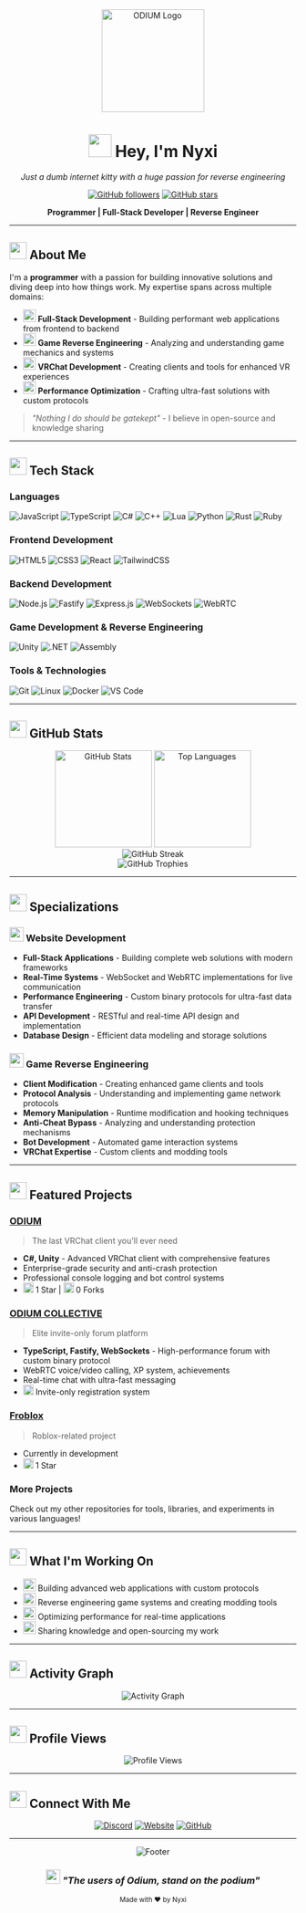 <div align="center">
  <img src="https://snoofz.net/public/uploads/a09a67dd-719c-42fa-a2cd-a9e853a981bd.png" alt="ODIUM Logo" width="180"/>
  
  # <img src="https://raw.githubusercontent.com/Tarikul-Islam-Anik/Animated-Fluent-Emojis/master/Emojis/Hand%20gestures/Waving%20Hand.png" width="40" height="40"/> Hey, I'm Nyxi
  
  <p>
    <em>Just a dumb internet kitty with a huge passion for reverse engineering</em>
  </p>
  
  [![GitHub followers](https://img.shields.io/github/followers/nyxikitty?style=for-the-badge&logo=github&color=e91f42)](https://github.com/nyxikitty)
  [![GitHub stars](https://img.shields.io/github/stars/nyxikitty?style=for-the-badge&logo=github&color=ff6b8a)](https://github.com/nyxikitty)
  
  <p>
    <strong>Programmer | Full-Stack Developer | Reverse Engineer</strong>
  </p>
</div>

---

## <img src="https://raw.githubusercontent.com/Tarikul-Islam-Anik/Animated-Fluent-Emojis/master/Emojis/Travel%20and%20places/Rocket.png" width="30" height="30"/> About Me

I'm a **programmer** with a passion for building innovative solutions and diving deep into how things work. My expertise spans across multiple domains:

- <img src="https://raw.githubusercontent.com/Tarikul-Islam-Anik/Animated-Fluent-Emojis/master/Emojis/Objects/Laptop.png" width="22" height="22"/> **Full-Stack Development** - Building performant web applications from frontend to backend
- <img src="https://raw.githubusercontent.com/Tarikul-Islam-Anik/Animated-Fluent-Emojis/master/Emojis/Objects/Locked%20with%20Key.png" width="22" height="22"/> **Game Reverse Engineering** - Analyzing and understanding game mechanics and systems
- <img src="https://global.discourse-cdn.com/vrchat/original/3X/3/b/3b5e88fb8cbcfcc4b241fa2cdf5f965595c48e19.png" width="22" height="22"/> **VRChat Development** - Creating clients and tools for enhanced VR experiences
- <img src="https://raw.githubusercontent.com/Tarikul-Islam-Anik/Animated-Fluent-Emojis/master/Emojis/Travel%20and%20places/High%20Voltage.png" width="22" height="22"/> **Performance Optimization** - Crafting ultra-fast solutions with custom protocols

> *"Nothing I do should be gatekept"* - I believe in open-source and knowledge sharing

---

## <img src="https://raw.githubusercontent.com/Tarikul-Islam-Anik/Animated-Fluent-Emojis/master/Emojis/Objects/Hammer%20and%20Wrench.png" width="30" height="30"/> Tech Stack

### Languages
![JavaScript](https://img.shields.io/badge/JavaScript-F7DF1E?style=for-the-badge&logo=javascript&logoColor=black)
![TypeScript](https://img.shields.io/badge/TypeScript-007ACC?style=for-the-badge&logo=typescript&logoColor=white)
![C#](https://img.shields.io/badge/C%23-239120?style=for-the-badge&logo=c-sharp&logoColor=white)
![C++](https://img.shields.io/badge/C++-00599C?style=for-the-badge&logo=c%2B%2B&logoColor=white)
![Lua](https://img.shields.io/badge/Lua-2C2D72?style=for-the-badge&logo=lua&logoColor=white)
![Python](https://img.shields.io/badge/Python-3776AB?style=for-the-badge&logo=python&logoColor=white)
![Rust](https://img.shields.io/badge/Rust-000000?style=for-the-badge&logo=rust&logoColor=white)
![Ruby](https://img.shields.io/badge/Ruby-CC342D?style=for-the-badge&logo=ruby&logoColor=white)

### Frontend Development
![HTML5](https://img.shields.io/badge/HTML5-E34F26?style=for-the-badge&logo=html5&logoColor=white)
![CSS3](https://img.shields.io/badge/CSS3-1572B6?style=for-the-badge&logo=css3&logoColor=white)
![React](https://img.shields.io/badge/React-20232A?style=for-the-badge&logo=react&logoColor=61DAFB)
![TailwindCSS](https://img.shields.io/badge/Tailwind_CSS-38B2AC?style=for-the-badge&logo=tailwind-css&logoColor=white)

### Backend Development
![Node.js](https://img.shields.io/badge/Node.js-43853D?style=for-the-badge&logo=node.js&logoColor=white)
![Fastify](https://img.shields.io/badge/Fastify-000000?style=for-the-badge&logo=fastify&logoColor=white)
![Express.js](https://img.shields.io/badge/Express.js-404D59?style=for-the-badge&logo=express&logoColor=white)
![WebSockets](https://img.shields.io/badge/WebSockets-010101?style=for-the-badge&logo=socket.io&logoColor=white)
![WebRTC](https://img.shields.io/badge/WebRTC-333333?style=for-the-badge&logo=webrtc&logoColor=white)

### Game Development & Reverse Engineering
![Unity](https://img.shields.io/badge/Unity-100000?style=for-the-badge&logo=unity&logoColor=white)
![.NET](https://img.shields.io/badge/.NET-5C2D91?style=for-the-badge&logo=.net&logoColor=white)
![Assembly](https://img.shields.io/badge/Assembly-654FF0?style=for-the-badge&logo=assemblyscript&logoColor=white)

### Tools & Technologies
![Git](https://img.shields.io/badge/Git-F05032?style=for-the-badge&logo=git&logoColor=white)
![Linux](https://img.shields.io/badge/Linux-FCC624?style=for-the-badge&logo=linux&logoColor=black)
![Docker](https://img.shields.io/badge/Docker-2496ED?style=for-the-badge&logo=docker&logoColor=white)
![VS Code](https://img.shields.io/badge/VS_Code-007ACC?style=for-the-badge&logo=visual-studio-code&logoColor=white)

---

## <img src="https://raw.githubusercontent.com/Tarikul-Islam-Anik/Animated-Fluent-Emojis/master/Emojis/Objects/Chart%20Increasing.png" width="30" height="30"/> GitHub Stats

<div align="center">
  <img src="https://github-readme-stats.vercel.app/api?username=nyxikitty&show_icons=true&theme=radical&hide_border=true&bg_color=0d1117&title_color=e91f42&icon_color=ff6b8a&text_color=ffffff" alt="GitHub Stats" height="170"/>
  <img src="https://github-readme-stats.vercel.app/api/top-langs/?username=nyxikitty&layout=compact&theme=radical&hide_border=true&bg_color=0d1117&title_color=e91f42&text_color=ffffff" alt="Top Languages" height="170"/>
</div>

<div align="center">
  <img src="https://github-readme-streak-stats.herokuapp.com/?user=nyxikitty&theme=radical&hide_border=true&background=0d1117&stroke=e91f42&ring=e91f42&fire=ff6b8a&currStreakLabel=ff6b8a" alt="GitHub Streak"/>
</div>

<div align="center">
  <img src="https://github-profile-trophy.vercel.app/?username=nyxikitty&theme=radical&no-frame=true&no-bg=true&margin-w=4&column=7" alt="GitHub Trophies"/>
</div>

---

## <img src="https://raw.githubusercontent.com/Tarikul-Islam-Anik/Animated-Fluent-Emojis/master/Emojis/Activities/Bullseye.png" width="30" height="30"/> Specializations

### <img src="https://raw.githubusercontent.com/Tarikul-Islam-Anik/Animated-Fluent-Emojis/master/Emojis/Objects/Globe%20with%20Meridians.png" width="25" height="25"/> Website Development
- **Full-Stack Applications** - Building complete web solutions with modern frameworks
- **Real-Time Systems** - WebSocket and WebRTC implementations for live communication
- **Performance Engineering** - Custom binary protocols for ultra-fast data transfer
- **API Development** - RESTful and real-time API design and implementation
- **Database Design** - Efficient data modeling and storage solutions

### <img src="https://raw.githubusercontent.com/Tarikul-Islam-Anik/Animated-Fluent-Emojis/master/Emojis/Activities/Video%20Game.png" width="25" height="25"/> Game Reverse Engineering
- **Client Modification** - Creating enhanced game clients and tools
- **Protocol Analysis** - Understanding and implementing game network protocols
- **Memory Manipulation** - Runtime modification and hooking techniques
- **Anti-Cheat Bypass** - Analyzing and understanding protection mechanisms
- **Bot Development** - Automated game interaction systems
- **VRChat Expertise** - Custom clients and modding tools

---

## <img src="https://raw.githubusercontent.com/Tarikul-Islam-Anik/Animated-Fluent-Emojis/master/Emojis/Travel%20and%20places/Fire.png" width="30" height="30"/> Featured Projects

### [ODIUM](https://github.com/nyxikitty/Odium)
> The last VRChat client you'll ever need
- **C#, Unity** - Advanced VRChat client with comprehensive features
- Enterprise-grade security and anti-crash protection
- Professional console logging and bot control systems
- <img src="https://raw.githubusercontent.com/Tarikul-Islam-Anik/Animated-Fluent-Emojis/master/Emojis/Travel%20and%20places/Star.png" width="18" height="18"/> 1 Star | <img src="https://raw.githubusercontent.com/Tarikul-Islam-Anik/Animated-Fluent-Emojis/master/Emojis/Food/Fork%20and%20Knife.png" width="18" height="18"/> 0 Forks

### [ODIUM COLLECTIVE](https://github.com/nyxikitty/odiumvrc.com)
> Elite invite-only forum platform
- **TypeScript, Fastify, WebSockets** - High-performance forum with custom binary protocol
- WebRTC voice/video calling, XP system, achievements
- Real-time chat with ultra-fast messaging
- <img src="https://raw.githubusercontent.com/Tarikul-Islam-Anik/Animated-Fluent-Emojis/master/Emojis/Objects/Locked.png" width="18" height="18"/> Invite-only registration system

### [Froblox](https://github.com/nyxikitty/Froblox)
> Roblox-related project
- Currently in development
- <img src="https://raw.githubusercontent.com/Tarikul-Islam-Anik/Animated-Fluent-Emojis/master/Emojis/Travel%20and%20places/Star.png" width="18" height="18"/> 1 Star

### More Projects
Check out my other repositories for tools, libraries, and experiments in various languages!

---

## <img src="https://raw.githubusercontent.com/Tarikul-Islam-Anik/Animated-Fluent-Emojis/master/Emojis/Objects/Light%20Bulb.png" width="30" height="30"/> What I'm Working On

- <img src="https://raw.githubusercontent.com/Tarikul-Islam-Anik/Animated-Fluent-Emojis/master/Emojis/Objects/Hammer.png" width="22" height="22"/> Building advanced web applications with custom protocols
- <img src="https://raw.githubusercontent.com/Tarikul-Islam-Anik/Animated-Fluent-Emojis/master/Emojis/Activities/Video%20Game.png" width="22" height="22"/> Reverse engineering game systems and creating modding tools
- <img src="https://raw.githubusercontent.com/Tarikul-Islam-Anik/Animated-Fluent-Emojis/master/Emojis/Travel%20and%20places/Rocket.png" width="22" height="22"/> Optimizing performance for real-time applications
- <img src="https://raw.githubusercontent.com/Tarikul-Islam-Anik/Animated-Fluent-Emojis/master/Emojis/Objects/Books.png" width="22" height="22"/> Sharing knowledge and open-sourcing my work

---

## <img src="https://raw.githubusercontent.com/Tarikul-Islam-Anik/Animated-Fluent-Emojis/master/Emojis/Objects/Chart%20Increasing.png" width="30" height="30"/> Activity Graph

<div align="center">
  <img src="https://github-readme-activity-graph.vercel.app/graph?username=nyxikitty&theme=react-dark&hide_border=true&bg_color=0d1117&color=e91f42&line=ff6b8a&point=ffffff" alt="Activity Graph"/>
</div>

---

## <img src="https://raw.githubusercontent.com/Tarikul-Islam-Anik/Animated-Fluent-Emojis/master/Emojis/Travel%20and%20places/Glowing%20Star.png" width="30" height="30"/> Profile Views

<div align="center">
  <img src="https://komarev.com/ghpvc/?username=nyxikitty&color=e91f42&style=for-the-badge&label=PROFILE+VIEWS" alt="Profile Views"/>
</div>

---

## <img src="https://raw.githubusercontent.com/Tarikul-Islam-Anik/Animated-Fluent-Emojis/master/Emojis/Objects/Incoming%20Envelope.png" width="30" height="30"/> Connect With Me

<div align="center">
  
  [![Discord](https://img.shields.io/badge/Discord-5865F2?style=for-the-badge&logo=discord&logoColor=white)](https://discord.gg/Xc7wmNzmPT)
  [![Website](https://img.shields.io/badge/Website-e91f42?style=for-the-badge&logo=google-chrome&logoColor=white)](https://odiumvrc.com)
  [![GitHub](https://img.shields.io/badge/GitHub-100000?style=for-the-badge&logo=github&logoColor=white)](https://github.com/nyxikitty)
  
</div>

---

<div align="center">
  <img src="https://capsule-render.vercel.app/api?type=waving&color=gradient&customColorList=24&height=100&section=footer&text=Thanks%20for%20visiting!&fontSize=20&fontColor=ffffff&animation=twinkling" alt="Footer"/>
  
  ### <img src="https://raw.githubusercontent.com/Tarikul-Islam-Anik/Animated-Fluent-Emojis/master/Emojis/Animals/Paw%20Prints.png" width="25" height="25"/> *"The users of Odium, stand on the podium"*
  
  <sub>Made with ❤️ by Nyxi</sub>
</div>
